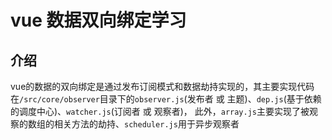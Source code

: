# vue 数据双向绑定学习
## 介绍
vue的数据的双向绑定是通过发布订阅模式和数据劫持实现的，其主要实现代码在`/src/core/observer`目录下的`observer.js`(发布者 或 主题)、`dep.js`(基于依赖的调度中心)、`watcher.js`(订阅者 或 观察者)， 此外，`array.js`主要实现了被观察的数组的相关方法的劫持、`scheduler.js`用于异步观察者